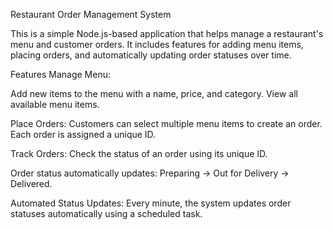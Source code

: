 Restaurant Order Management System

This is a simple Node.js-based application that helps manage a restaurant's menu and customer orders. It includes features for adding menu items, placing orders, and automatically updating order statuses over time.

Features
Manage Menu:

Add new items to the menu with a name, price, and category.
View all available menu items.

Place Orders:
Customers can select multiple menu items to create an order.
Each order is assigned a unique ID.

Track Orders:
Check the status of an order using its unique ID.

Order status automatically updates:
Preparing → Out for Delivery → Delivered.

Automated Status Updates:
Every minute, the system updates order statuses automatically using a scheduled task.
